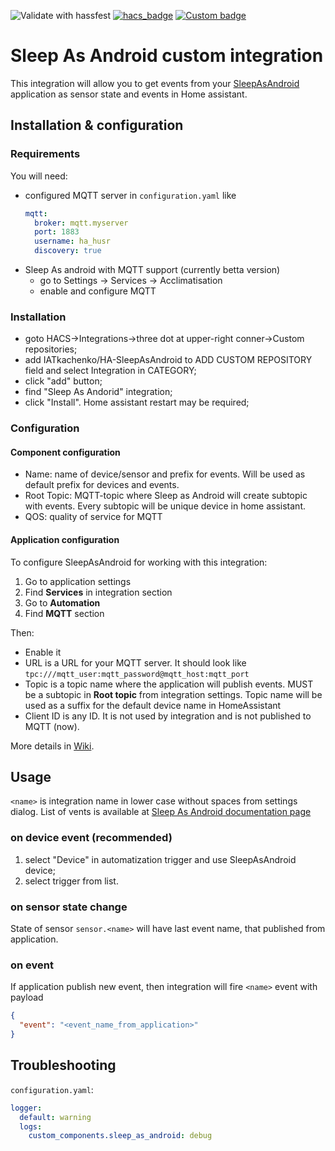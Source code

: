 ![Validate with hassfest](https://github.com/IATkachenko/HA-SleepAsAndroid/workflows/Validate%20with%20hassfest/badge.svg) 
[![hacs_badge](https://img.shields.io/badge/HACS-Custom-orange.svg)](https://github.com/custom-components/hacs) 
[![Custom badge](https://img.shields.io/endpoint?color=orange&label=patreon&url=https%3A%2F%2Fshieldsio-patreon.vercel.app%2Fapi%2F%3Fusername%3DIATkachenko%26type%3Dpatrons)](https://www.patreon.com/IATkachenko)

# Sleep As Android custom integration

This integration will allow you to get events from your [SleepAsAndroid](https://sleep.urbandroid.org) application as sensor state and events in Home assistant.

## Installation & configuration
### Requirements
You will need:  
  * configured MQTT server in `configuration.yaml` like
    ```yaml
    mqtt:
      broker: mqtt.myserver
      port: 1883
      username: ha_husr
      discovery: true 
    ```
 * Sleep As android with MQTT support (currently betta version)
    * go to Settings -> Services -> Acclimatisation
    * enable and configure MQTT

### Installation
 * goto HACS->Integrations->three dot at upper-right conner->Custom repositories;
 * add IATkachenko/HA-SleepAsAndroid to ADD CUSTOM REPOSITORY field and select Integration in CATEGORY;
 * click "add" button;
 * find "Sleep As Andorid" integration;
 * click "Install". Home assistant restart may be required;

### Configuration 
#### Component configuration
 * Name: name of device/sensor and prefix for events. Will be used as default prefix for devices and events.
 * Root Topic: MQTT-topic where Sleep as Android will create subtopic with events. Every subtopic will be unique device in home assistant.
 * QOS: quality of service for MQTT 

#### Application configuration
To configure SleepAsAndroid for working with this integration:
 1. Go to application settings
 1. Find **Services** in integration section
 1. Go to **Automation**
 1. Find **MQTT** section
 
 Then:
 * Enable it
 * URL is a URL for your MQTT server. It should look like `tpc:///mqtt_user:mqtt_password@mqtt_host:mqtt_port`
 * Topic is a topic name where the application will publish events. MUST be a subtopic in **Root topic** from integration settings. Topic name will be used as a suffix for the default device name in HomeAssistant
 * Client ID is any ID. It is not used by integration and is not published to MQTT (now).
 
More details in [Wiki](https://github.com/IATkachenko/HA-SleepAsAndroid/wiki/application-configuration).
 
## Usage
`<name>` is integration name in lower case without spaces from settings dialog.
List of vents is available at [Sleep As Android documentation page](https://docs.sleep.urbandroid.org/services/automation.html#events)

### on device event (recommended)
 1. select "Device" in automatization trigger and use SleepAsAndroid device;
 1. select trigger from list.
 
### on sensor state change
State of sensor `sensor.<name>` will have last event name, that published from application.
### on event
If application publish new event, then integration will fire `<name>` event with payload
```json
{
  "event": "<event_name_from_application>"
}
```

## Troubleshooting
`configuration.yaml`:
```yaml
logger:
  default: warning
  logs:
    custom_components.sleep_as_android: debug
```
